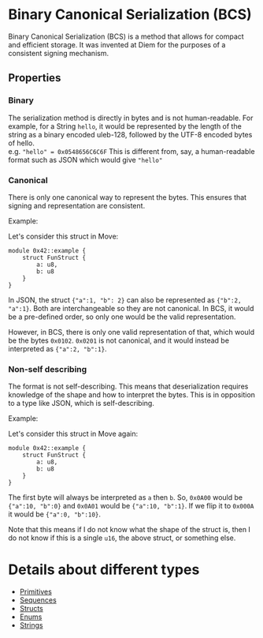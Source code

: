 # Binary Canonical Serialization (BCS)

Binary Canonical Serialization (BCS) is a method that allows for compact and efficient storage. It was invented at Diem for the purposes of a consistent signing mechanism.

## Properties

### Binary

The serialization method is directly in bytes and is not human-readable. For example, for a String `hello`, it would be
represented by the length of the string as a binary encoded uleb-128, followed by the UTF-8 encoded bytes of hello.  
e.g. `"hello" = 0x0548656C6C6F`  This is different from, say, a human-readable format such as JSON which would give
`"hello"`

### Canonical

There is only one canonical way to represent the bytes. This ensures that signing and representation are consistent.

Example:

Let's consider this struct in Move:

```move
module 0x42::example {
    struct FunStruct {
        a: u8,
        b: u8
    }
}
```

In JSON, the struct `{"a":1, "b": 2}` can also be represented as `{"b":2, "a":1}`. Both are interchangeable so
they are not canonical. In BCS, it would be a pre-defined order, so only one would be the valid representation.

However, in BCS, there is only one valid representation of that, which would be the bytes `0x0102`.  `0x0201` is not
canonical, and it would instead be interpreted as `{"a":2, "b":1}`.

### Non-self describing

The format is not self-describing. This means that deserialization requires knowledge of the shape and how to interpret
the bytes. This is in opposition to a type like JSON, which is self-describing.

Example:

Let's consider this struct in Move again:

```move
module 0x42::example {
    struct FunStruct {
        a: u8,
        b: u8
    }
}
```

The first byte will always be interpreted as `a` then `b`. So, `0x0A00` would be `{"a":10, "b":0}` and `0x0A01` would be
`{"a":10, "b":1}`. If we flip it to `0x000A` it would be `{"a":0, "b":10}`.

Note that this means if I do not know what the shape of the struct is, then I do not know if this is a single `u16`, the
above struct, or something else.

# Details about different types

- [Primitives](primitives.md)
- [Sequences](sequences.md)
- [Structs](structs.md)
- [Enums](enums.md)
- [Strings](strings.md)